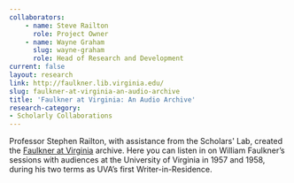 ```yaml
---
collaborators: 
	- name: Steve Railton
	  role: Project Owner
	- name: Wayne Graham
	  slug: wayne-graham
	  role: Head of Research and Development
current: false
layout: research
link: http://faulkner.lib.virginia.edu/
slug: faulkner-at-virginia-an-audio-archive
title: 'Faulkner at Virginia: An Audio Archive'
research-category:
- Scholarly Collaborations
---
```


Professor Stephen Railton, with assistance from the Scholars' Lab, created the [Faulkner at Virginia](http://faulkner.lib.virginia.edu/) archive. Here you can listen in on William Faulkner’s sessions with audiences at the University of Virginia in 1957 and 1958, during his two terms as UVA’s first Writer-in-Residence.
